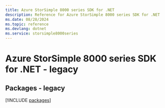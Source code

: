```yaml
---
title: Azure StorSimple 8000 series SDK for .NET
description: Reference for Azure StorSimple 8000 series SDK for .NET
ms.date: 08/28/2024
ms.topic: reference
ms.devlang: dotnet
ms.service: storsimple8000series
---
```

# Azure StorSimple 8000 series SDK for .NET - legacy
## Packages - legacy
[!INCLUDE [packages](storsimple-8000-series-index.md)]